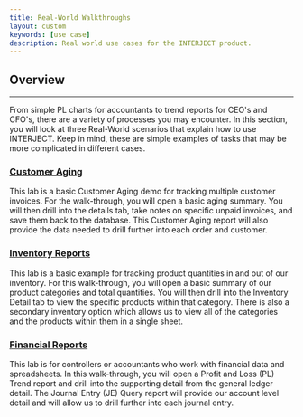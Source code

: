 ```yaml
---
title: Real-World Walkthroughs
layout: custom
keywords: [use case]
description: Real world use cases for the INTERJECT product.
---
```

##  **Overview**
---

From simple PL charts for accountants to trend reports for CEO's and CFO's, there are a variety of processes you may encounter. In this section, you will look at three Real-World scenarios that explain how to use INTERJECT. Keep in mind, these are simple examples of tasks that may be more complicated in different cases. 

###  [ Customer Aging ](/wAbout/Customer-Aging_128091294.html)

This lab is a basic Customer Aging demo for tracking multiple customer invoices. For the walk-through, you will open a basic aging summary. You will then drill into the details tab, take notes on specific unpaid invoices, and save them back to the database. This Customer Aging report will also provide the data needed to drill further into each order and customer. 

###  [ Inventory Reports ](/wAbout/Inventory-Reports_128091499.html)

This lab is a basic example for tracking product quantities in and out of our inventory. For this walk-through, you will open a basic summary of our product categories and total quantities. You will then drill into the Inventory Detail tab to view the specific products within that category. There is also a secondary inventory option which allows us to view all of the categories and the products within them in a single sheet. 

###  [ Financial Reports ](/wAbout/Financial-Report_128091561.html)

This lab is for controllers or accountants who work with financial data and spreadsheets. In this walk-through, you will open a Profit and Loss (PL) Trend report and drill into the supporting detail from the general ledger detail. The Journal Entry (JE) Query report will provide our account level detail and will allow us to drill further into each journal entry. 
